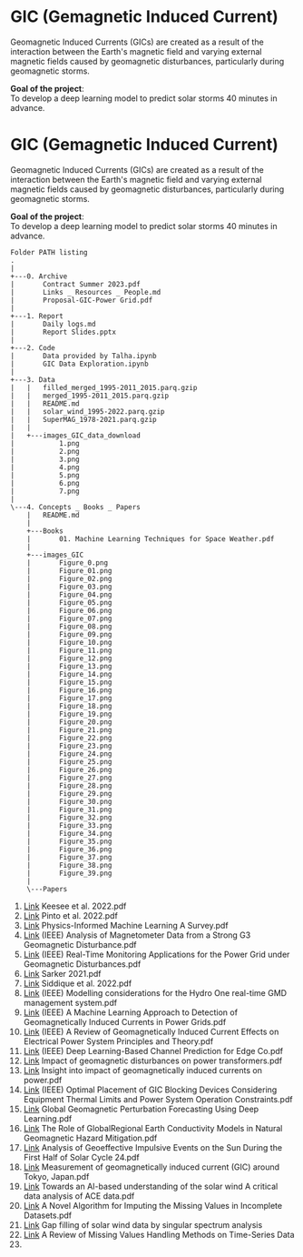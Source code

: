 # GIC (**G**emagnetic **I**nduced **C**urrent)
Geomagnetic Induced Currents (GICs) are created as a result of the interaction between the Earth's magnetic field and varying external magnetic fields caused by geomagnetic disturbances, particularly during geomagnetic storms.  

**Goal of the project**:   
To develop a deep learning model to predict solar storms 40 minutes in advance.  

# GIC (**G**emagnetic **I**nduced **C**urrent)
Geomagnetic Induced Currents (GICs) are created as a result of the interaction between the Earth's magnetic field and varying external magnetic fields caused by geomagnetic disturbances, particularly during geomagnetic storms.  

**Goal of the project**:   
To develop a deep learning model to predict solar storms 40 minutes in advance.
```
Folder PATH listing
. 
|
+---0. Archive
|       Contract Summer 2023.pdf
|       Links _ Resources _ People.md
|       Proposal-GIC-Power Grid.pdf
|       
+---1. Report
|       Daily logs.md
|       Report Slides.pptx
|       
+---2. Code
|       Data provided by Talha.ipynb
|       GIC Data Exploration.ipynb
|       
+---3. Data
|   |   filled_merged_1995-2011_2015.parq.gzip
|   |   merged_1995-2011_2015.parq.gzip
|   |   README.md
|   |   solar_wind_1995-2022.parq.gzip
|   |   SuperMAG_1978-2021.parq.gzip
|   |   
|   +---images_GIC_data_download
|           1.png
|           2.png
|           3.png
|           4.png
|           5.png
|           6.png
|           7.png
|                  
\---4. Concepts _ Books _ Papers
    |   README.md
    |   
    +---Books
    |       01. Machine Learning Techniques for Space Weather.pdf
    |     
    +---images_GIC
    |       Figure_0.png
    |       Figure_01.png
    |       Figure_02.png
    |       Figure_03.png
    |       Figure_04.png
    |       Figure_05.png
    |       Figure_06.png
    |       Figure_07.png
    |       Figure_08.png
    |       Figure_09.png
    |       Figure_10.png
    |       Figure_11.png
    |       Figure_12.png
    |       Figure_13.png
    |       Figure_14.png
    |       Figure_15.png
    |       Figure_16.png
    |       Figure_17.png
    |       Figure_18.png
    |       Figure_19.png
    |       Figure_20.png
    |       Figure_21.png
    |       Figure_22.png
    |       Figure_23.png
    |       Figure_24.png
    |       Figure_25.png
    |       Figure_26.png
    |       Figure_27.png
    |       Figure_28.png
    |       Figure_29.png
    |       Figure_30.png
    |       Figure_31.png
    |       Figure_32.png
    |       Figure_33.png
    |       Figure_34.png
    |       Figure_35.png
    |       Figure_36.png
    |       Figure_37.png
    |       Figure_38.png
    |       Figure_39.png
    |       
    \---Papers
```
   
01. [Link](https://www.frontiersin.org/articles/10.3389/fspas.2020.550874/full) Keesee et al. 2022.pdf
02. [Link](https://www.frontiersin.org/articles/10.3389/fspas.2022.869740/full) Pinto et al. 2022.pdf
03. [Link](https://arxiv.org/abs/2211.08064) Physics-Informed Machine Learning A Survey.pdf
04. [Link](https://ieeexplore.ieee.org/document/9750736) (IEEE) Analysis of Magnetometer Data from a Strong G3 Geomagnetic Disturbance.pdf
05. [Link](https://ieeexplore.ieee.org/document/9320114) (IEEE) Real-Time Monitoring Applications for the Power Grid under Geomagnetic Disturbances.pdf
06. [Link](https://www.mdpi.com/2076-3263/12/1/27) Sarker 2021.pdf
07. [Link](https://www.mdpi.com/2076-3263/12/1/27) Siddique et al. 2022.pdf
08. [Link](https://ieeexplore.ieee.org/abstract/document/6673069?casa_token=HDPm8ZLy3_YAAAAA:n97uiGps4ET-G6Jg8DVMRvVm8awpLxl_k-RxQAJSppDk7wfWWHIep8XdWtQclyBoJTvLEZhfYw) (IEEE) Modelling considerations for the Hydro One real-time GMD management system.pdf
09. [Link](https://ieeexplore.ieee.org/abstract/document/8922626?casa_token=hxKIZkn98KoAAAAA:KDbYorTQm_kz0LkVBMn1ystWSqNKMm_BPJyRVptBC5tb8I5KZLejHWdwcfhmSFTfIv70lGcAzg) (IEEE) A Machine Learning Approach to Detection of Geomagnetically Induced Currents in Power Grids.pdf
10. [Link](https://ieeexplore.ieee.org/abstract/document/9241698) (IEEE) A Review of Geomagnetically Induced Current Effects on Electrical Power System Principles and Theory.pdf   
11. [Link](https://ieeexplore.ieee.org/abstract/document/8805349) (IEEE) Deep Learning-Based Channel Prediction for Edge Co.pdf   
12. [Link](https://link.springer.com/article/10.1007/s41872-021-00179-8) Impact of geomagnetic disturbances on power transformers.pdf
13. [Link](https://www.sciencedirect.com/science/article/pii/S0378779620307252?casa_token=Vtbz2fn5_E8AAAAA:IU8o4Wv9gX98aAT9z8-1R8SrYMk3ZYl-xt158Bhx1NRLwSZGIIUAMWpfPp8eDgep3FKNnz6ASw) Insight into impact of geomagnetically induced currents on power.pdf
14. [Link](https://ieeexplore.ieee.org/abstract/document/7938414?casa_token=hdssR4UZ9JYAAAAA:-QTLlm5n6ICz1oewenSNR5scQ7X7mZVHTXBozXnGL274cqq7awGmFuE4P--3DjaNQcYnIWC3xw) (IEEE) Optimal Placement of GIC Blocking Devices Considering Equipment Thermal Limits and Power System Operation Constraints.pdf
15. [Link](https://agupubs.onlinelibrary.wiley.com/doi/epdf/10.1029/2022SW003045) Global Geomagnetic Perturbation Forecasting Using Deep Learning.pdf
16. [Link](https://link.springer.com/article/10.1007/s10712-019-09579-z) The Role of GlobalRegional Earth Conductivity Models in Natural Geomagnetic Hazard Mitigation.pdf
17. [Link](https://link.springer.com/article/10.1007/s11207-023-02119-4) Analysis of Geoeffective Impulsive Events on the Sun During the First Half of Solar Cycle 24.pdf
18. [Link](https://earth-planets-space.springeropen.com/articles/10.1186/s40623-021-01422-3) Measurement of geomagnetically induced current (GIC) around Tokyo, Japan.pdf
19. [Link](https://www.frontiersin.org/articles/10.3389/fspas.2022.980759/full) Towards an AI-based understanding of the solar wind A critical data analysis of ACE data.pdf  
20. [Link](https://assets.researchsquare.com/files/rs-1729251/v1/c0916dae-5765-4433-acab-bff8ae5146ad.pdf?c=1663140007) A Novel Algorithm for Imputing the Missing Values in Incomplete Datasets.pdf
21. [Link](https://agupubs.onlinelibrary.wiley.com/doi/full/10.1029/2010GL044138) Gap filling of solar wind data by singular spectrum analysis  
22. [Link](https://ieeexplore.ieee.org/abstract/document/7858189?casa_token=UoZJHdQ__dAAAAAA:BKaIh0SSqvRGeHZhOPEKmnWPIDT2la5Nh5kpAEFj-o09eC26i8SxJyrmtSvW8QEdf__7pKQm7A) A Review of Missing Values Handling Methods
on Time-Series Data
23. []()